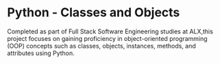 # Python - Classes and Objects
Completed as part of Full Stack Software Engineering studies at ALX,this project focuses on gaining proficiency in object-oriented programming (OOP) concepts such as classes, objects, instances, methods, and attributes using Python.
